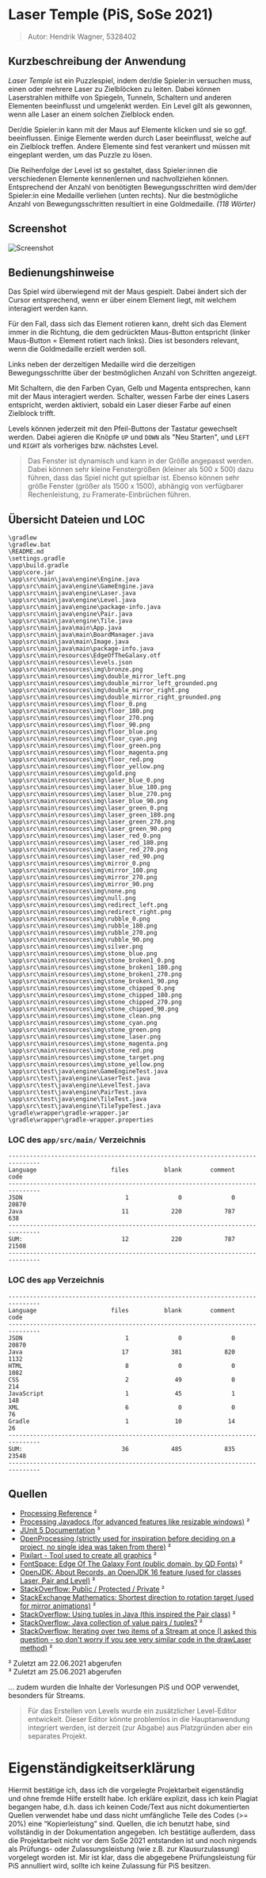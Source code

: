 # Laser Temple (PiS, SoSe 2021)

> Autor: Hendrik Wagner, 5328402

## Kurzbeschreibung der Anwendung

*Laser Temple* ist ein Puzzlespiel, indem der/die Spieler:in versuchen muss, einen oder mehrere Laser zu Zielblöcken zu
leiten. Dabei können Laserstrahlen mithilfe von Spiegeln, Tunneln, Schaltern und anderen Elementen beeinflusst und
umgelenkt werden. Ein Level gilt als gewonnen, wenn alle Laser an einem solchen Zielblock enden.

Der/die Spieler:in kann mit der Maus auf Elemente klicken und sie so ggf. beeinflussen. Einige Elemente werden durch
Laser beeinflusst, welche auf ein Zielblock treffen. Andere Elemente sind fest verankert und müssen mit eingeplant
werden, um das Puzzle zu lösen.

Die Reihenfolge der Level ist so gestaltet, dass Spieler:innen die verschiedenen Elemente kennenlernen und
nachvollziehen können. Entsprechend der Anzahl von benötigten Bewegungsschritten wird dem/der Spieler:in eine Medaille
verliehen (unten rechts). Nur die bestmögliche Anzahl von Bewegungsschritten resultiert in eine Goldmedaille.
*(118 Wörter)*

## Screenshot

![Screenshot](screenshot.png)

## Bedienungshinweise

Das Spiel wird überwiegend mit der Maus gespielt. Dabei ändert sich der Cursor entsprechend, wenn er über einem Element
liegt, mit welchem interagiert werden kann.

Für den Fall, dass sich das Element rotieren kann, dreht sich das Element immer in die Richtung, die dem gedrückten
Maus-Button entspricht (linker Maus-Button = Element rotiert nach links). Dies ist besonders relevant, wenn die
Goldmedaille erzielt werden soll.

Links neben der derzeitigen Medaille wird die derzeitigen Bewegungsschritte über der bestmöglichen Anzahl von Schritten
angezeigt.

Mit Schaltern, die den Farben Cyan, Gelb und Magenta entsprechen, kann mit der Maus interagiert werden. Schalter, wessen
Farbe der eines Lasers entspricht, werden aktiviert, sobald ein Laser dieser Farbe auf einen Zielblock trifft.

Levels können jederzeit mit den Pfeil-Buttons der Tastatur gewechselt werden. Dabei agieren die Knöpfe `UP` und `DOWN`
als "Neu Starten", und `LEFT` und `RIGHT` als vorheriges bzw. nächstes Level.

> Das Fenster ist dynamisch und kann in der Größe angepasst werden.
> Dabei können sehr kleine Fenstergrößen (kleiner als 500 x 500) dazu führen, dass das Spiel nicht gut spielbar ist.
> Ebenso können sehr größe Fenster (größer als 1500 x 1500), abhängig von verfügbarer Rechenleistung, zu Framerate-Einbrüchen führen.

## Übersicht Dateien und LOC

```
\gradlew
\gradlew.bat
\README.md
\settings.gradle
\app\build.gradle
\app\core.jar
\app\src\main\java\engine\Engine.java
\app\src\main\java\engine\GameEngine.java
\app\src\main\java\engine\Laser.java
\app\src\main\java\engine\Level.java
\app\src\main\java\engine\package-info.java
\app\src\main\java\engine\Pair.java
\app\src\main\java\engine\Tile.java
\app\src\main\java\main\App.java
\app\src\main\java\main\BoardManager.java
\app\src\main\java\main\Image.java
\app\src\main\java\main\package-info.java
\app\src\main\resources\EdgeOfTheGalaxy.otf
\app\src\main\resources\levels.json
\app\src\main\resources\img\bronze.png
\app\src\main\resources\img\double_mirror_left.png
\app\src\main\resources\img\double_mirror_left_grounded.png
\app\src\main\resources\img\double_mirror_right.png
\app\src\main\resources\img\double_mirror_right_grounded.png
\app\src\main\resources\img\floor_0.png
\app\src\main\resources\img\floor_180.png
\app\src\main\resources\img\floor_270.png
\app\src\main\resources\img\floor_90.png
\app\src\main\resources\img\floor_blue.png
\app\src\main\resources\img\floor_cyan.png
\app\src\main\resources\img\floor_green.png
\app\src\main\resources\img\floor_magenta.png
\app\src\main\resources\img\floor_red.png
\app\src\main\resources\img\floor_yellow.png
\app\src\main\resources\img\gold.png
\app\src\main\resources\img\laser_blue_0.png
\app\src\main\resources\img\laser_blue_180.png
\app\src\main\resources\img\laser_blue_270.png
\app\src\main\resources\img\laser_blue_90.png
\app\src\main\resources\img\laser_green_0.png
\app\src\main\resources\img\laser_green_180.png
\app\src\main\resources\img\laser_green_270.png
\app\src\main\resources\img\laser_green_90.png
\app\src\main\resources\img\laser_red_0.png
\app\src\main\resources\img\laser_red_180.png
\app\src\main\resources\img\laser_red_270.png
\app\src\main\resources\img\laser_red_90.png
\app\src\main\resources\img\mirror_0.png
\app\src\main\resources\img\mirror_180.png
\app\src\main\resources\img\mirror_270.png
\app\src\main\resources\img\mirror_90.png
\app\src\main\resources\img\none.png
\app\src\main\resources\img\null.png
\app\src\main\resources\img\redirect_left.png
\app\src\main\resources\img\redirect_right.png
\app\src\main\resources\img\rubble_0.png
\app\src\main\resources\img\rubble_180.png
\app\src\main\resources\img\rubble_270.png
\app\src\main\resources\img\rubble_90.png
\app\src\main\resources\img\silver.png
\app\src\main\resources\img\stone_blue.png
\app\src\main\resources\img\stone_broken1_0.png
\app\src\main\resources\img\stone_broken1_180.png
\app\src\main\resources\img\stone_broken1_270.png
\app\src\main\resources\img\stone_broken1_90.png
\app\src\main\resources\img\stone_chipped_0.png
\app\src\main\resources\img\stone_chipped_180.png
\app\src\main\resources\img\stone_chipped_270.png
\app\src\main\resources\img\stone_chipped_90.png
\app\src\main\resources\img\stone_clean.png
\app\src\main\resources\img\stone_cyan.png
\app\src\main\resources\img\stone_green.png
\app\src\main\resources\img\stone_laser.png
\app\src\main\resources\img\stone_magenta.png
\app\src\main\resources\img\stone_red.png
\app\src\main\resources\img\stone_target.png
\app\src\main\resources\img\stone_yellow.png
\app\src\test\java\engine\GameEngineTest.java
\app\src\test\java\engine\LaserTest.java
\app\src\test\java\engine\LevelTest.java
\app\src\test\java\engine\PairTest.java
\app\src\test\java\engine\TileTest.java
\app\src\test\java\engine\TileTypeTest.java
\gradle\wrapper\gradle-wrapper.jar
\gradle\wrapper\gradle-wrapper.properties
```

### LOC des `app/src/main/` Verzeichnis

```
-------------------------------------------------------------------------------
Language                     files          blank        comment           code
-------------------------------------------------------------------------------
JSON                             1              0              0          20870
Java                            11            220            787            638
-------------------------------------------------------------------------------
SUM:                            12            220            787          21508
-------------------------------------------------------------------------------

```

### LOC des `app` Verzeichnis

```
-------------------------------------------------------------------------------
Language                     files          blank        comment           code
-------------------------------------------------------------------------------
JSON                             1              0              0          20870
Java                            17            381            820           1132
HTML                             8              0              0           1082
CSS                              2             49              0            214
JavaScript                       1             45              1            148
XML                              6              0              0             76
Gradle                           1             10             14             26
-------------------------------------------------------------------------------
SUM:                            36            485            835          23548
-------------------------------------------------------------------------------

```

## Quellen

* [Processing Reference](https://processing.org/reference/) ²
* [Processing Javadocs (for advanced features like resizable windows)](https://processing.github.io/processing-javadocs/core/)
  ²
* [JUnit 5 Documentation](https://junit.org/junit5/docs/current/user-guide/) ³
* [OpenProcessing (strictly used for inspiration before deciding on a project, no single idea was taken from there)](https://openprocessing.org/)
  ²
* [Pixilart - Tool used to create all graphics](https://www.pixilart.com/) ²
* [FontSpace: Edge Of The Galaxy Font (public domain, by QD Fonts)](https://www.fontspace.com/edge-of-the-galaxy-font-f45748)
  ²
* [OpenJDK: About Records, an OpenJDK 16 feature (used for classes Laser, Pair and Level)](https://openjdk.java.net/jeps/395)
  ²
* [StackOverflow: Public / Protected / Private](https://stackoverflow.com/questions/215497/what-is-the-difference-between-public-protected-package-private-and-private-in)
  ²
* [StackExchange Mathematics: Shortest direction to rotation target (used for mirror animations)](https://math.stackexchange.com/questions/1366869/calculating-rotation-direction-between-two-angles)
  ²
* [StackOverflow: Using tuples in Java (this inspired the Pair class)](https://stackoverflow.com/questions/2670982/using-pairs-or-2-tuples-in-java)
  ²
* [StackOverflow: Java collection of value pairs / tuples?](https://stackoverflow.com/questions/521171/a-java-collection-of-value-pairs-tuples)
  ²
* [StackOverflow: Iterating over two items of a Stream at once (I asked this question - so don't worry if you see very similar code in the drawLaser method)](https://stackoverflow.com/questions/67643914/how-can-i-iterate-over-two-items-of-a-stream-at-once)
  ²

² Zuletzt am 22.06.2021 abgerufen  
³ Zuletzt am 25.06.2021 abgerufen

... zudem wurden die Inhalte der Vorlesungen PiS und OOP verwendet, besonders für Streams.

> Für das Erstellen von Levels wurde ein zusätzlicher Level-Editor entwickelt.
> Dieser Editor könnte problemlos in die Hauptanwendung integriert werden, ist derzeit (zur Abgabe) aus Platzgründen aber ein separates Projekt.

# Eigenständigkeitserklärung

Hiermit bestätige ich, dass ich die vorgelegte Projektarbeit eigenständig und ohne fremde Hilfe erstellt habe. Ich
erkläre explizit, dass ich kein Plagiat begangen habe, d.h. dass ich keinen Code/Text aus nicht dokumentierten Quellen
verwendet habe und dass nicht umfängliche Teile des Codes (>= 20%) eine “Kopierleistung” sind. Quellen, die ich benutzt
habe, sind vollständig in der Dokumentation angegeben. Ich bestätige außerdem, dass die Projektarbeit nicht vor dem SoSe
2021 entstanden ist und noch nirgends als Prüfungs- oder Zulassungsleistung (wie z.B. zur Klausurzulassung) vorgelegt
worden ist. Mir ist klar, dass die abgegebene Prüfungsleistung für PiS annulliert wird, sollte ich keine Zulassung für
PiS besitzen.
